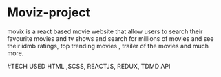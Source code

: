 # Moviz-project
movix is a react based movie website that allow users to search their favourite movies and tv shows and search for millions of movies and see their idmb ratings,  top trending movies , trailer of the movies and much more.

#TECH USED
HTML ,SCSS, REACTJS, REDUX, TDMD API
